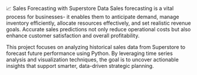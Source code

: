 📈 Sales Forecasting with Superstore Data
Sales forecasting is a vital process for businesses- it enables them to anticipate demand, manage inventory efficiently, allocate resources effectively, and set realistic revenue goals. Accurate sales predictions not only reduce operational costs but also enhance customer satisfaction and overall profitability.

This project focuses on analyzing historical sales data from Superstore to forecast future performance using Python. By leveraging time series analysis and visualization techniques, the goal is to uncover actionable insights that support smarter, data-driven strategic planning.
